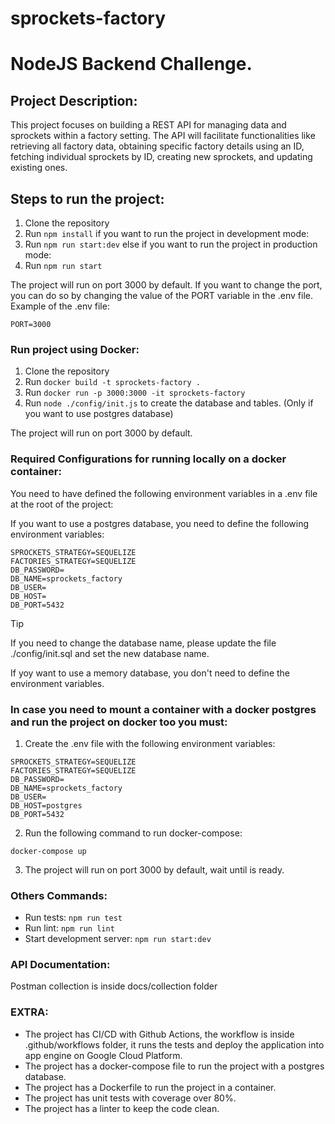 # sprockets-factory
# NodeJS Backend Challenge.


## Project Description:
This project focuses on building a REST API for managing data and sprockets within a factory setting.
The API will facilitate functionalities like retrieving all factory data,
obtaining specific factory details using an ID, fetching individual sprockets by ID, creating new sprockets,
and updating existing ones.

## Steps to run the project:
1. Clone the repository
2. Run `npm install`
if you want to run the project in development mode:
3. Run `npm run start:dev`
else if you want to run the project in production mode:
4. Run `npm run start`

The project will run on port 3000 by default.
If you want to change the port, you can do so by changing the value of the PORT variable in the .env file. 
Example of the .env file:
```
PORT=3000
```


### Run project using Docker:
1. Clone the repository
2. Run `docker build -t sprockets-factory .`
3. Run `docker run -p 3000:3000 -it sprockets-factory`
4. Run `node ./config/init.js` to create the database and tables. (Only if you want to use postgres database)

The project will run on port 3000 by default.


### Required Configurations for running locally on a docker container:

You need to have defined the following environment variables in a .env file at the root of the project:

If you want to use a postgres database, you need to define the following environment variables:
```
SPROCKETS_STRATEGY=SEQUELIZE
FACTORIES_STRATEGY=SEQUELIZE
DB_PASSWORD=
DB_NAME=sprockets_factory
DB_USER=
DB_HOST=
DB_PORT=5432
```
> [!TIP]
> If you need to change the database name, please update the file ./config/init.sql and set the new database name.

If yoy want to use a memory database, you don't need to define the environment variables.

### In case you need to mount a container with a docker postgres and run the project on docker too you must:
1. Create the .env file with the following environment variables:
```
SPROCKETS_STRATEGY=SEQUELIZE
FACTORIES_STRATEGY=SEQUELIZE
DB_PASSWORD=
DB_NAME=sprockets_factory
DB_USER=
DB_HOST=postgres
DB_PORT=5432
```
2. Run the following command to run docker-compose:
```
docker-compose up
```
3. The project will run on port 3000 by default, wait until is ready.

### Others Commands:
- Run tests: `npm run test`
- Run lint: `npm run lint`
- Start development server: `npm run start:dev`

### API Documentation:
Postman collection is inside docs/collection folder

### EXTRA:
- The project has CI/CD with Github Actions, the workflow is inside .github/workflows folder, it runs the tests and deploy the application into app engine on Google Cloud Platform.
- The project has a docker-compose file to run the project with a postgres database.
- The project has a Dockerfile to run the project in a container.
- The project has unit tests with coverage over 80%.
- The project has a linter to keep the code clean.
